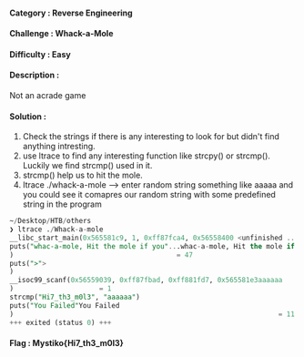 #### Category : Reverse Engineering
#### Challenge : Whack-a-Mole
#### Difficulty : Easy
#### Description : 
Not an acrade game

#### Solution : 
1. Check the strings if there is any interesting to look for but didn't find anything intresting.
2. use ltrace to find any interesting function like strcpy() or strcmp(). Luckily we find strcmp() used in it.
3. strcmp() help us to hit the mole. 
4. ltrace ./whack-a-mole --> enter random string something like aaaaa and you could see it comapres our random string with some predefined string in the program

```sql
~/Desktop/HTB/others                                                                                                                  
❯ ltrace ./Whack-a-mole 
__libc_start_main(0x565581c9, 1, 0xff87fca4, 0x56558400 <unfinished ...>
puts("whac-a-mole, Hit the mole if you"...whac-a-mole, Hit the mole if you need the flag
)                                        = 47
puts(">">
)                                                                          = 2
__isoc99_scanf(0x56559039, 0xff87fbad, 0xff881fd7, 0x565581e3aaaaaa
)                     = 1
strcmp("Hi7_th3_m0l3", "aaaaaa")                                                   = -1
puts("You Failed"You Failed
)                                                                 = 11
+++ exited (status 0) +++
```

#### Flag : Mystiko{Hi7_th3_m0l3}